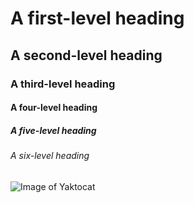 # A first-level heading
## A second-level heading
### A third-level heading
#### A four-level heading
##### A five-level heading
###### A six-level heading
![Image of Yaktocat](https://octodex.github.com/images/yaktocat.png)

